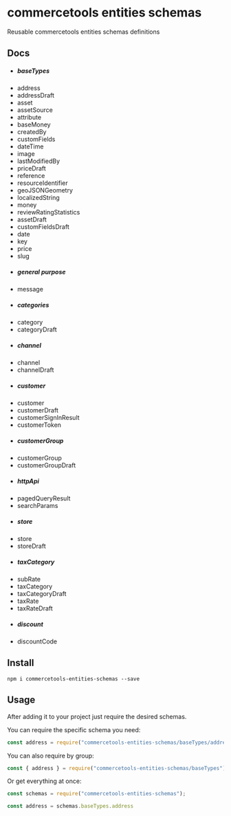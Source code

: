 # commercetools entities schemas

Reusable commercetools entities schemas definitions

## Docs

-   ##### baseTypes
-   address
-   addressDraft
-   asset
-   assetSource
-   attribute
-   baseMoney
-   createdBy
-   customFields
-   dateTime
-   image
-   lastModifiedBy
-   priceDraft
-   reference
-   resourceIdentifier
-   geoJSONGeometry
-   localizedString
-   money
-   reviewRatingStatistics
-   assetDraft
-   customFieldsDraft
-   date
-   key
-   price
-   slug
-   ##### general purpose
-   message
-   ##### categories
-   category
-   categoryDraft
-   ##### channel
-   channel
-   channelDraft
-   ##### customer
-   customer
-   customerDraft
-   customerSignInResult
-   customerToken
-   ##### customerGroup
-   customerGroup
-   customerGroupDraft
-   ##### httpApi
-   pagedQueryResult
-   searchParams
-   ##### store
-   store
-   storeDraft
-   ##### taxCategory
-   subRate
-   taxCategory
-   taxCategoryDraft
-   taxRate
-   taxRateDraft
-   ##### discount
-   discountCode

<a name="install"></a>

## Install

```console
npm i commercetools-entities-schemas --save
```

<a name="usage"></a>

## Usage

After adding it to your project just require the desired schemas.

You can require the specific schema you need:

```javascript
const address = require("commercetools-entities-schemas/baseTypes/address");
```

You can also require by group: 

```javascript
const { address } = require("commercetools-entities-schemas/baseTypes");
```

Or get everything at once:

```javascript
const schemas = require("commercetools-entities-schemas");

const address = schemas.baseTypes.address
```
